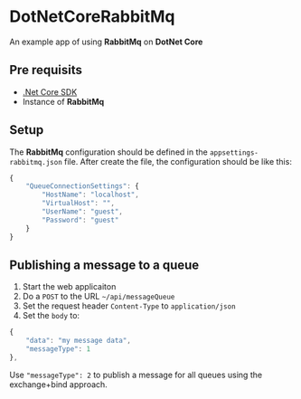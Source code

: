 # DotNetCoreRabbitMq
An example app of using **RabbitMq** on **DotNet Core**

## Pre requisits
* [.Net Core SDK](https://www.microsoft.com/net/core#windows)
* Instance of **RabbitMq** 

## Setup
The **RabbitMq** configuration should be defined in the ``appsettings-rabbitmq.json`` file.
After create the file, the configuration should be like this:
```javascript
{
    "QueueConnectionSettings": {
        "HostName": "localhost",
        "VirtualHost": "",
        "UserName": "guest",
        "Password": "guest"
    }
}
```

## Publishing a message to a queue
1. Start the web applicaiton
1. Do a ``POST`` to the URL ``~/api/messageQueue``
1. Set the request header ``Content-Type`` to ``application/json``
1. Set the ``body`` to:
```javascript
{
	"data": "my message data",
	"messageType": 1
},
```
Use ``"messageType": 2`` to publish a message for all queues using the exchange+bind approach.